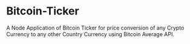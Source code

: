 # Bitcoin-Ticker
A Node Application of Bitcoin Ticker for price conversion of any Crypto Currency to any other Country Currency using Bitcoin Average API.  

